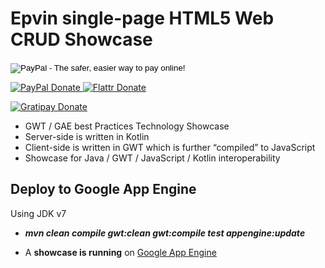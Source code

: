 # Epvin single-page HTML5 Web CRUD Showcase
<!-- BADGES/ -->

<form action="https://www.paypal.com/cgi-bin/webscr" method="post" target="_top">
<input type="hidden" name="cmd" value="_s-xclick">
<input type="hidden" name="hosted_button_id" value="MA847TR65D4N2">
<input type="image" src="https://www.paypalobjects.com/en_US/DE/i/btn/btn_donateCC_LG.gif" border="0" name="submit" alt="PayPal - The safer, easier way to pay online!">
<img alt="PayPal" border="0" src="https://www.paypalobjects.com/en_US/i/scr/pixel.gif" width="1" height="1">
</form>

<span class="badge-paypal">
<a href="https://www.paypal.com/cgi-bin/webscr?cmd=_s-xclick&amp;hosted_button_id=MA847TR65D4N2" title="Donate to this project using PayPal">
<img src="https://img.shields.io/badge/paypal-donate-yellow.svg" alt="PayPal Donate"/>
</a></span>

<span class="badge-flattr">
<a href="https://flattr.com/submit/auto?fid=o6ok7n&url=https%3A%2F%2Fgithub.com%2Floxal" title="Donate to this project using Flattr">
<img src="https://img.shields.io/badge/flattr-donate-yellow.svg" alt="Flattr Donate" />
</a></span>

<span class="badge-gratipay"><a href="https://gratipay.com/~loxal" title="Donate weekly to this project using Gratipay">
<img src="https://img.shields.io/badge/gratipay-donate-yellow.svg" alt="Gratipay Donate" />
</a></span>

<!-- /BADGES -->


* GWT / GAE best Practices Technology Showcase
* Server-side is written in Kotlin
* Client-side is written in GWT which is further “compiled” to JavaScript
* Showcase for Java / GWT / JavaScript / Kotlin interoperability

## Deploy to Google App Engine
Using JDK v7

* ***mvn clean compile gwt:clean gwt:compile test appengine:update***

* A **showcase is running** on [Google App Engine](http://epvin.loxal.net)
